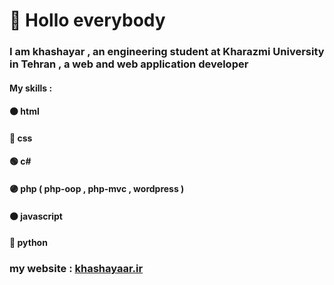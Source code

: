 # :wave: Hollo everybody
### I am khashayar , an engineering student at Kharazmi University in Tehran , a web and web application developer
#### My skills : 
#### 🟠 html 
#### 🔵 css 
#### 🟢 c# 
#### 🟣 php ( php-oop , php-mvc , wordpress ) 
#### 🟠 javascript 
#### 🔵 python  
### my website : [khashayaar.ir](https://khashayaar.ir)
